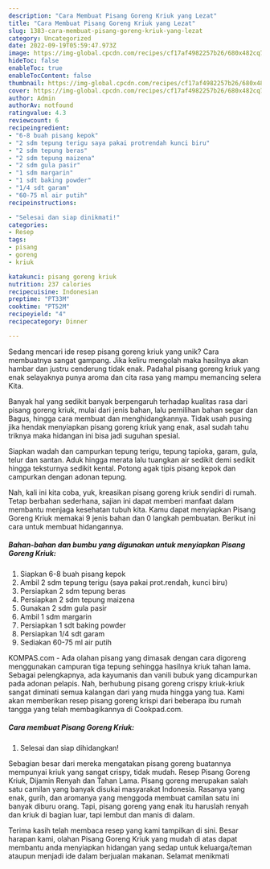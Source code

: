 ```yaml
---
description: "Cara Membuat Pisang Goreng Kriuk yang Lezat"
title: "Cara Membuat Pisang Goreng Kriuk yang Lezat"
slug: 1383-cara-membuat-pisang-goreng-kriuk-yang-lezat
category: Uncategorized
date: 2022-09-19T05:59:47.973Z
image: https://img-global.cpcdn.com/recipes/cf17af4982257b26/680x482cq70/pisang-goreng-kriuk-foto-resep-utama.jpg
hideToc: false
enableToc: true
enableTocContent: false
thumbnail: https://img-global.cpcdn.com/recipes/cf17af4982257b26/680x482cq70/pisang-goreng-kriuk-foto-resep-utama.jpg
cover: https://img-global.cpcdn.com/recipes/cf17af4982257b26/680x482cq70/pisang-goreng-kriuk-foto-resep-utama.jpg
author: Admin
authorAv: notfound
ratingvalue: 4.3
reviewcount: 6
recipeingredient:
- "6-8 buah pisang kepok"
- "2 sdm tepung terigu saya pakai protrendah kunci biru"
- "2 sdm tepung beras"
- "2 sdm tepung maizena"
- "2 sdm gula pasir"
- "1 sdm margarin"
- "1 sdt baking powder"
- "1/4 sdt garam"
- "60-75 ml air putih"
recipeinstructions:

- "Selesai dan siap dinikmati!"
categories:
- Resep
tags:
- pisang
- goreng
- kriuk

katakunci: pisang goreng kriuk 
nutrition: 237 calories
recipecuisine: Indonesian
preptime: "PT33M"
cooktime: "PT52M"
recipeyield: "4"
recipecategory: Dinner

---
```





Sedang mencari ide resep pisang goreng kriuk yang unik? Cara membuatnya sangat gampang. Jika keliru mengolah maka hasilnya akan hambar dan justru cenderung tidak enak. Padahal pisang goreng kriuk yang enak selayaknya punya aroma dan cita rasa yang mampu memancing selera Kita.





Banyak hal yang sedikit banyak berpengaruh terhadap kualitas rasa dari pisang goreng kriuk, mulai dari jenis bahan, lalu pemilihan bahan segar dan Bagus, hingga cara membuat dan menghidangkannya. Tidak usah pusing jika hendak menyiapkan pisang goreng kriuk yang enak,      asal sudah tahu triknya maka hidangan ini bisa jadi suguhan spesial.














Siapkan wadah dan campurkan tepung terigu, tepung tapioka, garam, gula, telur dan santan. Aduk hingga merata lalu tuangkan air sedikit demi sedikit hingga teksturnya sedikit kental. Potong agak tipis pisang kepok dan campurkan dengan adonan tepung.






Nah, kali ini kita coba, yuk, kreasikan pisang goreng kriuk sendiri di rumah. Tetap berbahan sederhana, sajian ini dapat memberi manfaat dalam membantu menjaga kesehatan tubuh kita. Kamu dapat menyiapkan Pisang Goreng Kriuk memakai 9 jenis bahan dan 0 langkah pembuatan. Berikut ini cara untuk membuat hidangannya.

<!--inarticleads1-->

##### Bahan-bahan dan bumbu yang digunakan untuk menyiapkan Pisang Goreng Kriuk:

1. Siapkan 6-8 buah pisang kepok
1. Ambil 2 sdm tepung terigu (saya pakai prot.rendah, kunci biru)
1. Persiapkan 2 sdm tepung beras
1. Persiapkan 2 sdm tepung maizena
1. Gunakan 2 sdm gula pasir
1. Ambil 1 sdm margarin
1. Persiapkan 1 sdt baking powder
1. Persiapkan 1/4 sdt garam
1. Sediakan 60-75 ml air putih


KOMPAS.com - Ada olahan pisang yang dimasak dengan cara digoreng menggunakan campuran tiga tepung sehingga hasilnya kriuk tahan lama. Sebagai pelengkapnya, ada kayumanis dan vanili bubuk yang dicampurkan pada adonan pelapis. Nah, berhubung pisang goreng crispy kriuk-kriuk sangat diminati semua kalangan dari yang muda hingga yang tua. Kami akan memberikan resep pisang goreng krispi dari beberapa ibu rumah tangga yang telah membagikannya di Cookpad.com. 

<!--inarticleads2-->

##### Cara membuat Pisang Goreng Kriuk:


1. Selesai dan siap dihidangkan!

Sebagian besar dari mereka mengatakan pisang goreng buatannya mempunyai kriuk yang sangat crispy, tidak mudah. Resep Pisang Goreng Kriuk, Dijamin Renyah dan Tahan Lama. Pisang goreng merupakan salah satu camilan yang banyak disukai masyarakat Indonesia. Rasanya yang enak, gurih, dan aromanya yang menggoda membuat camilan satu ini banyak diburu orang. Tapi, pisang goreng yang enak itu haruslah renyah dan kriuk di bagian luar, tapi lembut dan manis di dalam. 

Terima kasih telah membaca resep yang kami tampilkan di sini. Besar harapan kami, olahan Pisang Goreng Kriuk yang mudah di atas dapat membantu anda menyiapkan hidangan yang sedap untuk keluarga/teman ataupun menjadi ide dalam berjualan makanan. Selamat menikmati
